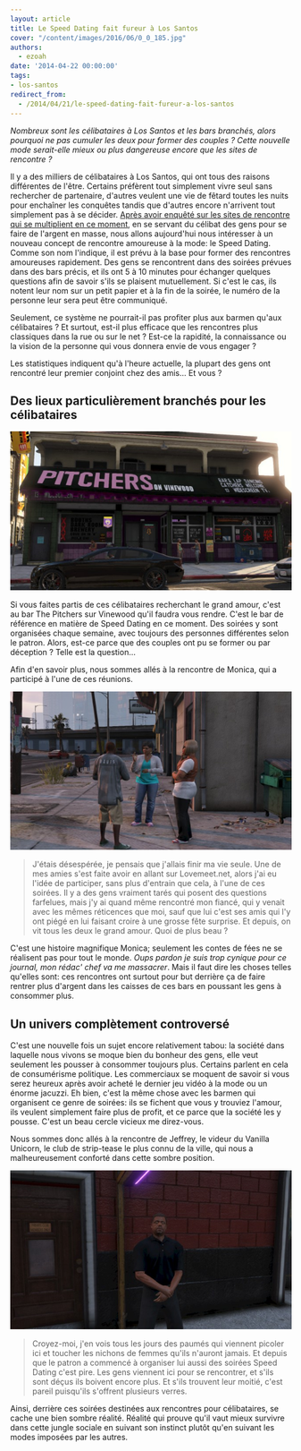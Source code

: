 ```yaml
---
layout: article
title: Le Speed Dating fait fureur à Los Santos
cover: "/content/images/2016/06/0_0_185.jpg"
authors:
  - ezoah
date: '2014-04-22 00:00:00'
tags:
- los-santos
redirect_from:
  - /2014/04/21/le-speed-dating-fait-fureur-a-los-santos
---
```


_Nombreux sont les célibataires à Los Santos et les bars branchés, alors pourquoi ne pas cumuler les deux pour former des couples ? Cette nouvelle mode serait-elle mieux ou plus dangereuse encore que les sites de rencontre ?_

Il y a des milliers de célibataires à Los Santos, qui ont tous des raisons différentes de l'être. Certains préfèrent tout simplement vivre seul sans rechercher de partenaire, d'autres veulent une vie de fêtard toutes les nuits pour enchaîner les conquêtes tandis que d'autres encore n'arrivent tout simplement pas à se décider. [Après avoir enquêté sur les sites de rencontre qui se multiplient en ce moment](/2014/01/27/lamour-sur-internet---mythe-ou-arnaque---/), en se servant du célibat des gens pour se faire de l'argent en masse, nous allons aujourd'hui nous intéresser à un nouveau concept de rencontre amoureuse à la mode: le Speed Dating. Comme son nom l'indique, il est prévu à la base pour former des rencontres amoureuses rapidement. Des gens se rencontrent dans des soirées prévues dans des bars précis, et ils ont 5 à 10 minutes pour échanger quelques questions afin de savoir s'ils se plaisent mutuellement. Si c'est le cas, ils notent leur nom sur un petit papier et à la fin de la soirée, le numéro de la personne leur sera peut être communiqué.

Seulement, ce système ne pourrait-il pas profiter plus aux barmen qu'aux célibataires ? Et surtout, est-il plus efficace que les rencontres plus classiques dans la rue ou sur le net ? Est-ce la rapidité, la connaissance ou la vision de la personne qui vous donnera envie de vous engager ?

Les statistiques indiquent qu'à l'heure actuelle, la plupart des gens ont rencontré leur premier conjoint chez des amis... Et vous ?

## Des lieux particulièrement branchés pour les célibataires

![](/content/images/2016/06/0_0_185.jpg)

Si vous faites partis de ces célibataires recherchant le grand amour, c'est au bar The Pitchers sur Vinewood qu'il faudra vous rendre. C'est le bar de référence en matière de Speed Dating en ce moment. Des soirées y sont organisées chaque semaine, avec toujours des personnes différentes selon le patron. Alors, est-ce parce que des couples ont pu se former ou par déception ? Telle est la question...

Afin d'en savoir plus, nous sommes allés à la rencontre de Monica, qui a participé à l'une de ces réunions.

![](/content/images/2016/06/0_0_187.jpg)

> J'étais désespérée, je pensais que j'allais finir ma vie seule. Une de mes amies s'est faite avoir en allant sur Lovemeet.net, alors j'ai eu l'idée de participer, sans plus d'entrain que cela, à l'une de ces soirées. Il y a des gens vraiment tarés qui posent des questions farfelues, mais j'y ai quand même rencontré mon fiancé, qui y venait avec les mêmes réticences que moi, sauf que lui c'est ses amis qui l'y ont piégé en lui faisant croire à une grosse fête surprise. Et depuis, on vit tous les deux le grand amour. Quoi de plus beau ?

C'est une histoire magnifique Monica; seulement les contes de fées ne se réalisent pas pour tout le monde. _Oups pardon je suis trop cynique pour ce journal, mon rédac' chef va me massacrer_. Mais il faut dire les choses telles qu'elles sont: ces rencontres ont surtout pour but derrière ça de faire rentrer plus d'argent dans les caisses de ces bars en poussant les gens à consommer plus.

## Un univers complètement controversé

C'est une nouvelle fois un sujet encore relativement tabou: la société dans laquelle nous vivons se moque bien du bonheur des gens, elle veut seulement les pousser à consommer toujours plus. Certains parlent en cela de consumérisme politique. Les commerciaux se moquent de savoir si vous serez heureux après avoir acheté le dernier jeu vidéo à la mode ou un énorme jacuzzi. Eh bien, c'est la même chose avec les barmen qui organisent ce genre de soirées: ils se fichent que vous y trouviez l'amour, ils veulent simplement faire plus de profit, et ce parce que la société les y pousse. C'est un beau cercle vicieux me direz-vous.

Nous sommes donc allés à la rencontre de Jeffrey, le videur du Vanilla Unicorn, le club de strip-tease le plus connu de la ville, qui nous a malheureusement conforté dans cette sombre position.

![](/content/images/2016/06/0_0_188.jpg)

> Croyez-moi, j'en vois tous les jours des paumés qui viennent picoler ici et toucher les nichons de femmes qu'ils n'auront jamais. Et depuis que le patron a commencé à organiser lui aussi des soirées Speed Dating c'est pire. Les gens viennent ici pour se rencontrer, et s'ils sont déçus ils boivent encore plus. Et s'ils trouvent leur moitié, c'est pareil puisqu'ils s'offrent plusieurs verres.

Ainsi, derrière ces soirées destinées aux rencontres pour célibataires, se cache une bien sombre réalité. Réalité qui prouve qu'il vaut mieux survivre dans cette jungle sociale en suivant son instinct plutôt qu'en suivant les modes imposées par les autres.
